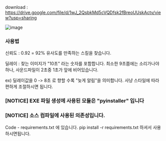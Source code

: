download : https://drive.google.com/file/d/1wJ_2QsbkMd5cVQDfsk2fBreoUUskActv/view?usp=sharing

![image](https://github.com/SsackTeun/MapleStory_InstallSkill_Timer/assets/24308378/2d6a1a92-91db-4e24-b201-0f7426f63fc1)

### 사용법

신뢰도 : 0.92 = 92% 유사도를 만족하는 스킬을 찾습니다.

딜레이 : 찾는 이미지가 "10초" 라는 숫자를 포함합니다. 최소한 9초쯤에는 소리가나야하나, 사운드파일이 2초중 1초가 앞에 비어있습니다.

ex) 딜레이값을 0 -> 8초 로 향할 수록 "늦게 알림"을 의미합니다. 사냥 스타일에 따라 편하게 조절하시면 됩니다.


### [NOTICE] EXE 파일 생성에 사용된 모듈은 "pyinstaller" 입니다

### [NOTICE] 소스 컴파일에 사용된 의존성입니다. 
Code - requirements.txt 에 있습니다.
pip install -r requirements.txt 하셔서 사용하시면됩니다.





